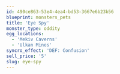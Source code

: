 ```yaml
---
id: 490ce863-53e4-4ea4-bd53-3667e6b23b56
blueprint: monsters_pets
title: 'Eye Spy'
monster_type: oddity
egg_locations:
  - 'Mekiv Caverns'
  - 'Ulkan Mines'
syncro_effect: 'DEF: Confusion'
sell_price: '5'
slug: eye-spy
---
```

